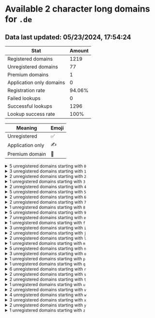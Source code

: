 # Available 2 character long domains for `.de`

## Data last updated: 05/23/2024, 17:54:24

|Stat|Amount|
|--|--|
|Registered domains|1219|
|Unregistered domains|77|
|Premium domains|1|
|Application only domains|0|
|Registration rate|94.06%|
|Failed lookups|0|
|Successful lookups|1296|
|Lookup success rate|100%|


|Meaning|Emoji|
|--|--|
|Unregistered|:white_check_mark:|
|Application only|:writing_hand:|
|Premium domain|:gem:|

<details>
<summary>5 unregistered domains starting with <bold><code>0</code></bold></summary>

|Type|Domain|
|--|--|
|:white_check_mark:|`03.de`|
|:white_check_mark:|`06.de`|
|:white_check_mark:|`0l.de`|
|:white_check_mark:|`0s.de`|
|:white_check_mark:|`0v.de`|
</details>
<details>
<summary>3 unregistered domains starting with <bold><code>1</code></bold></summary>

|Type|Domain|
|--|--|
|:white_check_mark:|`12.de`|
|:white_check_mark:|`1e.de`|
|:white_check_mark:|`1u.de`|
</details>
<details>
<summary>2 unregistered domains starting with <bold><code>2</code></bold></summary>

|Type|Domain|
|--|--|
|:white_check_mark:|`23.de`|
|:white_check_mark:|`2n.de`|
</details>
<details>
<summary>1 unregistered domains starting with <bold><code>3</code></bold></summary>

|Type|Domain|
|--|--|
|:white_check_mark:|`3b.de`|
</details>
<details>
<summary>2 unregistered domains starting with <bold><code>4</code></bold></summary>

|Type|Domain|
|--|--|
|:white_check_mark:|`49.de`|
|:white_check_mark:|`4h.de`|
</details>
<details>
<summary>5 unregistered domains starting with <bold><code>5</code></bold></summary>

|Type|Domain|
|--|--|
|:white_check_mark:|`5a.de`|
|:white_check_mark:|`5i.de`|
|:white_check_mark:|`5n.de`|
|:white_check_mark:|`5q.de`|
|:white_check_mark:|`5y.de`|
</details>
<details>
<summary>2 unregistered domains starting with <bold><code>6</code></bold></summary>

|Type|Domain|
|--|--|
|:white_check_mark:|`6j.de`|
|:white_check_mark:|`6r.de`|
</details>
<details>
<summary>2 unregistered domains starting with <bold><code>7</code></bold></summary>

|Type|Domain|
|--|--|
|:white_check_mark:|`7k.de`|
|:white_check_mark:|`7s.de`|
</details>
<details>
<summary>1 unregistered domains starting with <bold><code>8</code></bold></summary>

|Type|Domain|
|--|--|
|:white_check_mark:|`8t.de`|
</details>
<details>
<summary>5 unregistered domains starting with <bold><code>9</code></bold></summary>

|Type|Domain|
|--|--|
|:white_check_mark:|`94.de`|
|:white_check_mark:|`97.de`|
|:white_check_mark:|`9q.de`|
|:white_check_mark:|`9r.de`|
|:white_check_mark:|`9z.de`|
</details>
<details>
<summary>7 unregistered domains starting with <bold><code>e</code></bold></summary>

|Type|Domain|
|--|--|
|:white_check_mark:|`e0.de`|
|:white_check_mark:|`ei.de`|
|:white_check_mark:|`el.de`|
|:white_check_mark:|`em.de`|
|:white_check_mark:|`en.de`|
|:white_check_mark:|`ep.de`|
|:white_check_mark:|`eq.de`|
</details>
<details>
<summary>1 unregistered domains starting with <bold><code>f</code></bold></summary>

|Type|Domain|
|--|--|
|:white_check_mark:|`fs.de`|
</details>
<details>
<summary>3 unregistered domains starting with <bold><code>i</code></bold></summary>

|Type|Domain|
|--|--|
|:white_check_mark:|`i0.de`|
|:white_check_mark:|`i3.de`|
|:white_check_mark:|`iy.de`|
</details>
<details>
<summary>2 unregistered domains starting with <bold><code>j</code></bold></summary>

|Type|Domain|
|--|--|
|:white_check_mark:|`j5.de`|
|:white_check_mark:|`jd.de`|
</details>
<details>
<summary>2 unregistered domains starting with <bold><code>l</code></bold></summary>

|Type|Domain|
|--|--|
|:white_check_mark:|`l5.de`|
|:gem:|`lp.de`|
</details>
<details>
<summary>1 unregistered domains starting with <bold><code>m</code></bold></summary>

|Type|Domain|
|--|--|
|:white_check_mark:|`my.de`|
</details>
<details>
<summary>5 unregistered domains starting with <bold><code>n</code></bold></summary>

|Type|Domain|
|--|--|
|:white_check_mark:|`nb.de`|
|:white_check_mark:|`nd.de`|
|:white_check_mark:|`ng.de`|
|:white_check_mark:|`no.de`|
|:white_check_mark:|`nr.de`|
</details>
<details>
<summary>3 unregistered domains starting with <bold><code>o</code></bold></summary>

|Type|Domain|
|--|--|
|:white_check_mark:|`o5.de`|
|:white_check_mark:|`oc.de`|
|:white_check_mark:|`ok.de`|
</details>
<details>
<summary>1 unregistered domains starting with <bold><code>p</code></bold></summary>

|Type|Domain|
|--|--|
|:white_check_mark:|`pl.de`|
</details>
<details>
<summary>1 unregistered domains starting with <bold><code>q</code></bold></summary>

|Type|Domain|
|--|--|
|:white_check_mark:|`qo.de`|
</details>
<details>
<summary>6 unregistered domains starting with <bold><code>r</code></bold></summary>

|Type|Domain|
|--|--|
|:white_check_mark:|`r5.de`|
|:white_check_mark:|`r8.de`|
|:white_check_mark:|`rh.de`|
|:white_check_mark:|`rs.de`|
|:white_check_mark:|`ru.de`|
|:white_check_mark:|`rx.de`|
</details>
<details>
<summary>2 unregistered domains starting with <bold><code>s</code></bold></summary>

|Type|Domain|
|--|--|
|:white_check_mark:|`s1.de`|
|:white_check_mark:|`st.de`|
</details>
<details>
<summary>2 unregistered domains starting with <bold><code>t</code></bold></summary>

|Type|Domain|
|--|--|
|:white_check_mark:|`t4.de`|
|:white_check_mark:|`tm.de`|
</details>
<details>
<summary>1 unregistered domains starting with <bold><code>u</code></bold></summary>

|Type|Domain|
|--|--|
|:white_check_mark:|`u5.de`|
</details>
<details>
<summary>2 unregistered domains starting with <bold><code>v</code></bold></summary>

|Type|Domain|
|--|--|
|:white_check_mark:|`v9.de`|
|:white_check_mark:|`vy.de`|
</details>
<details>
<summary>4 unregistered domains starting with <bold><code>w</code></bold></summary>

|Type|Domain|
|--|--|
|:white_check_mark:|`wb.de`|
|:white_check_mark:|`we.de`|
|:white_check_mark:|`wm.de`|
|:white_check_mark:|`wp.de`|
</details>
<details>
<summary>3 unregistered domains starting with <bold><code>x</code></bold></summary>

|Type|Domain|
|--|--|
|:white_check_mark:|`xa.de`|
|:white_check_mark:|`xi.de`|
|:white_check_mark:|`xq.de`|
</details>
<details>
<summary>2 unregistered domains starting with <bold><code>y</code></bold></summary>

|Type|Domain|
|--|--|
|:white_check_mark:|`yj.de`|
|:white_check_mark:|`yr.de`|
</details>
<details>
<summary>1 unregistered domains starting with <bold><code>z</code></bold></summary>

|Type|Domain|
|--|--|
|:white_check_mark:|`zs.de`|
</details>